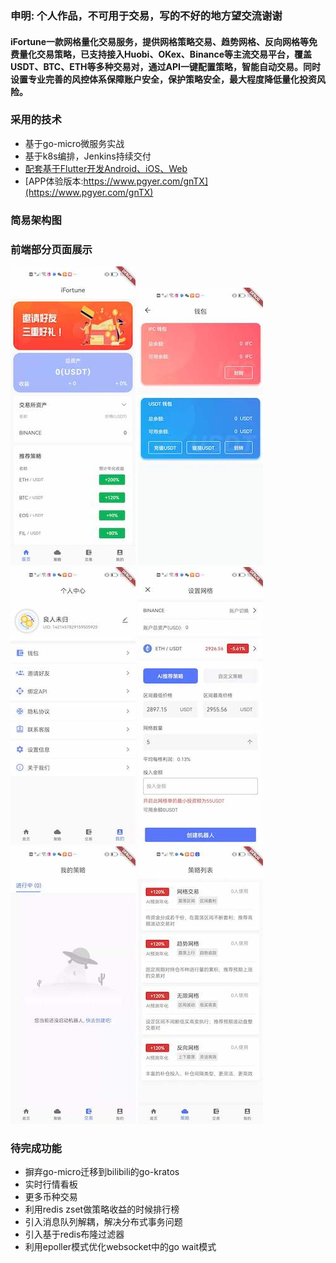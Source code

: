 ### 申明: 个人作品，不可用于交易，写的不好的地方望交流谢谢
#### iFortune一款网格量化交易服务，提供网格策略交易、趋势网格、反向网格等免费量化交易策略，已支持接入Huobi、OKex、Binance等主流交易平台，覆盖USDT、BTC、ETH等多种交易对，通过API一键配置策略，智能自动交易。同时设置专业完善的风控体系保障账户安全，保护策略安全，最大程度降低量化投资风险。
### 采用的技术
* 基于go-micro微服务实战
* 基于k8s编排，Jenkins持续交付
* [配套基于Flutter开发Android、iOS、Web](https://github.com/RonadoLong/wq-fotune.git)
* [APP体验版本:https://www.pgyer.com/gnTX](https://www.pgyer.com/gnTX)

### 简易架构图


### 前端部分页面展示
![](./resource/images/WechatIMG33.jpeg)
![](./resource/images/WechatIMG34.jpeg)
![](./resource/images/WechatIMG36.jpeg)
![](./resource/images/WechatIMG37.jpeg)
![](./resource/images/WechatIMG38.jpeg)
![](./resource/images/WechatIMG39.jpeg)

### 待完成功能
* 摒弃go-micro迁移到bilibili的go-kratos
* 实时行情看板
* 更多币种交易
* 利用redis zset做策略收益的时候排行榜  
* 引入消息队列解耦，解决分布式事务问题
* 引入基于redis布隆过滤器
* 利用epoller模式优化websocket中的go wait模式